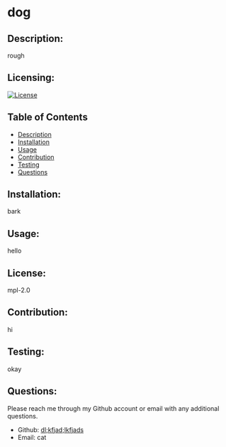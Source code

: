 # dog

## Description:
rough

## Licensing:
[![License](https://img.shields.io/badge/License-mpl%202.0-blue.svg)](https://shields.io)

## Table of Contents 
* [Description](#description)
* [Installation](#installation)
* [Usage](#usage)
* [Contribution](#contribute)
* [Testing](#tests)
* [Questions](#questions)

## Installation:
bark

## Usage:
hello

## License:
mpl-2.0

## Contribution:
hi

## Testing:
okay

## Questions:
Please reach me through my Github account or email with any additional questions.
- Github: [dl;kfjad;lkfjads](https://github.com/dl;kfjad;lkfjads)
- Email: cat 
